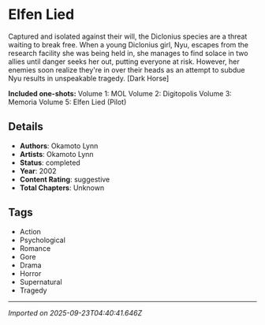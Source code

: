 # Elfen Lied

Captured and isolated against their will, the Diclonius species are a threat waiting to break free. When a young Diclonius girl, Nyu, escapes from the research facility she was being held in, she manages to find solace in two allies until danger seeks her out, putting everyone at risk. However, her enemies soon realize they're in over their heads as an attempt to subdue Nyu results in unspeakable tragedy. [Dark Horse]

**Included one-shots:**
Volume 1: MOL
Volume 2: Digitopolis
Volume 3: Memoria
Volume 5: Elfen Lied (Pilot)

## Details
- **Authors**: Okamoto Lynn
- **Artists**: Okamoto Lynn
- **Status**: completed
- **Year**: 2002
- **Content Rating**: suggestive
- **Total Chapters**: Unknown

## Tags
- Action
- Psychological
- Romance
- Gore
- Drama
- Horror
- Supernatural
- Tragedy

---
*Imported on 2025-09-23T04:40:41.646Z*
